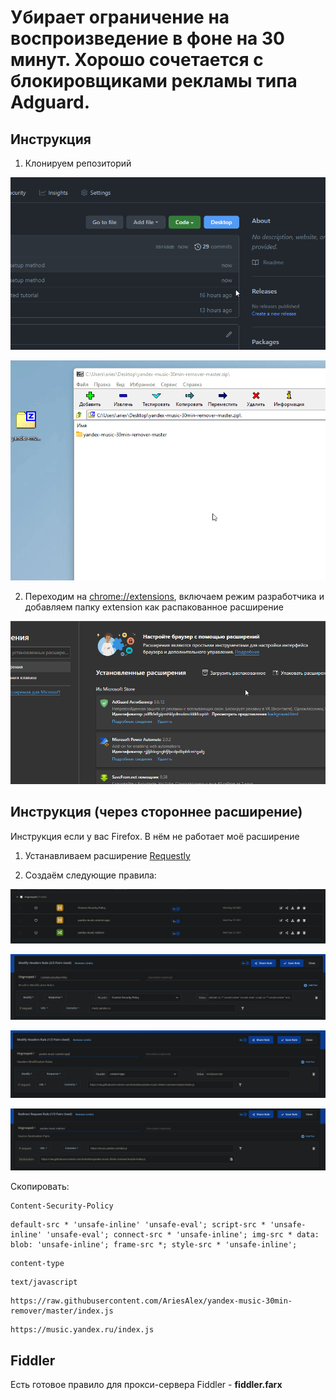 # Убирает ограничение на воспроизведение в фоне на 30 минут. Хорошо сочетается с блокировщиками рекламы типа Adguard.

## Инструкция
1. Клонируем репозиторий
  
![](tutorial/1.gif)
  
![](tutorial/2.gif)
  
2. Переходим на [chrome://extensions](chrome://extensions), включаем режим разработчика и добавляем папку extension как распакованное расширение
  
![](tutorial/3.gif)

## Инструкция (через стороннее расширение)
Инструкция если у вас Firefox. В нём не работает моё расширение
  
1. Устанавливаем расширение [Requestly](https://chrome.google.com/webstore/detail/requestly-redirect-url-mo/mdnleldcmiljblolnjhpnblkcekpdkpa)
  

2. Создаём следующие правила:
  
![](tutorial/old/1.png)
  
![](tutorial/old/2.png)
  
![](tutorial/old/3.png)
  
![](tutorial/old/4.png)
  
Скопировать:
```
Content-Security-Policy
```

```
default-src * 'unsafe-inline' 'unsafe-eval'; script-src * 'unsafe-inline' 'unsafe-eval'; connect-src * 'unsafe-inline'; img-src * data: blob: 'unsafe-inline'; frame-src *; style-src * 'unsafe-inline';
```

```
content-type
```

```
text/javascript
```

```
https://raw.githubusercontent.com/AriesAlex/yandex-music-30min-remover/master/index.js
```

```
https://music.yandex.ru/index.js
```
## Fiddler
Есть готовое правило для прокси-сервера Fiddler - **fiddler.farx**